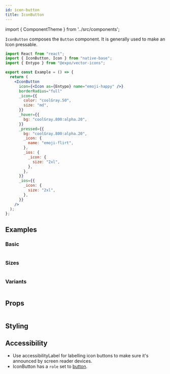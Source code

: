```yaml
---
id: icon-button
title: IconButton
---
```


import { ComponentTheme } from '../src/components';

`IconButton` composes the `Button` component. It is generally used to make an Icon pressable.

```jsx isShowcase
import React from "react";
import { IconButton, Icon } from "native-base";
import { Entypo } from "@expo/vector-icons";

export const Example = () => {
  return (
    <IconButton
      icon={<Icon as={Entypo} name="emoji-happy" />}
      borderRadius="full"
      _icon={{
        color: "coolGray.50",
        size: "md",
      }}
      _hover={{
        bg: "coolGray.800:alpha.20",
      }}
      _pressed={{
        bg: "coolGray.800:alpha.20",
        _icon: {
          name: "emoji-flirt",
        },
        _ios: {
          _icon: {
            size: "2xl",
          },
        },
      }}
      _ios={{
        _icon: {
          size: "2xl",
        },
      }}
    />
  );
};
```

## Examples

### Basic

```ComponentSnackPlayer path=components,composites,IconButton,Basic.tsx

```

### Sizes

```ComponentSnackPlayer path=components,composites,IconButton,Sizes.tsx

```

### Variants

```ComponentSnackPlayer path=components,composites,IconButton,Variant.tsx

```

## Props

```ComponentPropTable path=composites,IconButton,index.tsx

```

## Styling

<ComponentTheme   name="iconButton" fileName="icon-button" />

## Accessibility

- Use accessibilityLabel for labelling icon buttons to make sure it's announced by screen reader devices.
- IconButton has a `role` set to [button](https://www.w3.org/TR/wai-aria-practices-1.2/#button).
